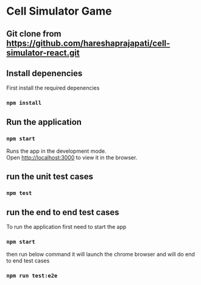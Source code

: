 # Cell Simulator Game

## Git clone from https://github.com/hareshaprajapati/cell-simulator-react.git

## Install depenencies

First install the required depenencies

### `npm install`

## Run the application

### `npm start`

Runs the app in the development mode.\
Open [http://localhost:3000](http://localhost:3000) to view it in the browser.

## run the unit test cases

### `npm test`

## run the end to end test cases

To run the application first need to start the app

### `npm start`

then run below command it will launch the chrome browser and will do end to end test cases

### `npm run test:e2e`
